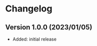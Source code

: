 Changelog
=========

Version 1.0.0 (2023/01/05)
--------------------------

* Added: initial release
